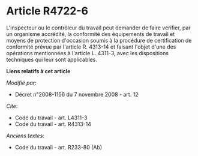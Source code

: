 # Article R4722-6

L'inspecteur ou le contrôleur du travail peut demander de faire vérifier, par un organisme accrédité, la conformité des
équipements de travail et moyens de protection d'occasion soumis à la procédure de certification de conformité prévue par
l'article R. 4313-14 et faisant l'objet d'une des opérations mentionnées à l'article L. 4311-3, avec les dispositions
techniques qui leur sont applicables.

**Liens relatifs à cet article**

_Modifié par_:

  - Décret n°2008-1156 du 7 novembre 2008 - art. 12

_Cite_:

  - Code du travail - art. L4311-3
  - Code du travail - art. R4313-14

_Anciens textes_:

  - Code du travail - art. R233-80 (Ab)

